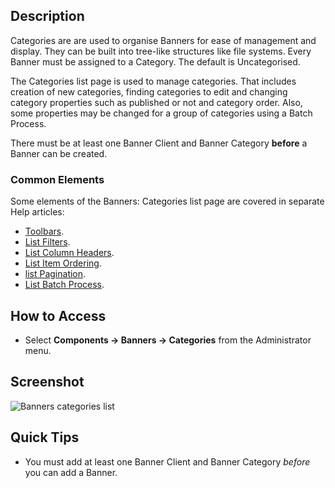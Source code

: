 <!-- Filename: Help4.x:Banners:_Categories / Display title: Banners: Categories -->

## Description

Categories are are used to organise Banners for ease of management and display.
They can be built into tree-like structures like file systems. Every Banner 
must be assigned to a Category. The default is Uncategorised.

The Categories list page is used to manage categories. That includes creation 
of new categories, finding categories to edit and changing category properties 
such as published or not and category order. Also, some properties may be 
changed for a group of categories using a Batch Process.

There must be at least one Banner Client and Banner Category **before** a 
Banner can be created.

### Common Elements

Some elements of the Banners: Categories list page are covered in separate 
Help articles:

* [Toolbars](jdocmanual?article=help/common-elements/toolbars "").
* [List Filters](jdocmanual?article=help/common-elements/list-filters "").
* [List Column Headers](jdocmanual?article=help/common-elements/list-column-headers "").
* [List Item Ordering](jdocmanual?article=help/common-elements/list-ordering "").
* [list Pagination](jdocmanual?article=help/common-elements/list-pagination "").
* [List Batch Process](jdocmanual?article=help/common-elements/list-batch-process "").

## How to Access

- Select **Components → Banners → Categories** from the Administrator menu.

## Screenshot

![Banners categories list](../../../en/images/banners/banners-categories-list.png)

## Quick Tips

- You must add at least one Banner Client and Banner Category *before*
  you can add a Banner.
